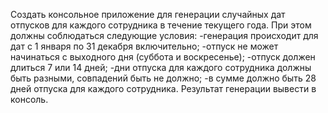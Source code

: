 Создать консольное приложение для генерации случайных дат отпусков для каждого сотрудника в течение текущего года. При этом должны соблюдаться следующие условия:
-генерация происходит для дат с 1 января по 31 декабря включительно;
-отпуск не может начинаться с выходного дня (суббота и воскресенье);
-отпуск должен длиться 7 или 14 дней;
-дни отпуска для каждого сотрудника должны быть разными, совпадений быть не должно;
-в сумме должно быть 28 дней отпуска для каждого сотрудника.
Результат генерации вывести в консоль.
